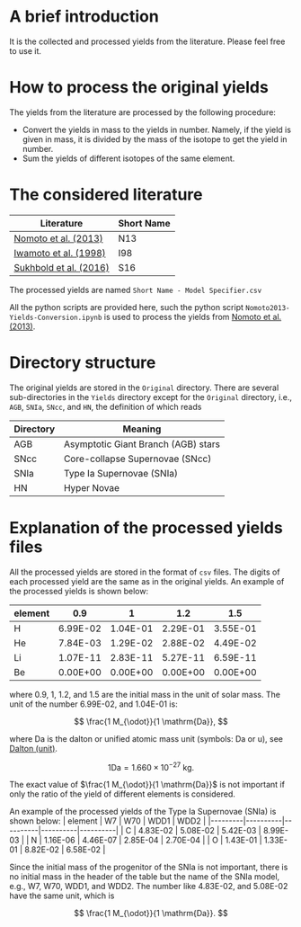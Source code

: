 # A brief introduction

It is the collected and processed yields from the literature.
Please feel free to use it.

# How to process the original yields

The yields from the literature are processed by the following procedure:
- Convert the yields in mass to the yields in number. Namely, if the yield is given in mass, it is divided by the mass of the isotope to get the yield in number.
- Sum the yields of different isotopes of the same element.


# The considered literature

| Literature             | Short Name |
|------------------------|------------|
| [Nomoto et al. (2013)](https://www.annualreviews.org/doi/10.1146/annurev-astro-082812-140956)   | N13        |
| [Iwamoto et al. (1998)](https://iopscience.iop.org/article/10.1086/313278) | I98        |
| [Sukhbold et al. (2016)](https://iopscience.iop.org/article/10.3847/0004-637X/821/1/38) | S16        |

The processed yields are named `Short Name - Model Specifier.csv`

All the python scripts are provided here, such the python script `Nomoto2013-Yields-Conversion.ipynb` is used to process the yields from [Nomoto et al. (2013)](https://www.annualreviews.org/doi/10.1146/annurev-astro-082812-140956).

# Directory structure

The original yields are stored in the `Original` directory.
There are several sub-directories in the `Yields` directory except for the `Original` directory, i.e., `AGB`, `SNIa`, `SNcc`, and `HN`, the definition of which reads

| Directory | Meaning                             |
|-----------|-------------------------------------|
| AGB       | Asymptotic Giant Branch (AGB) stars |
| SNcc      | Core-collapse Supernovae (SNcc)     |
| SNIa      | Type Ia Supernovae (SNIa)           |
| HN        | Hyper Novae                         |


# Explanation of the processed yields files

All the processed yields are stored in the format of `csv` files. The digits of each processed yield are the same as in the original yields.
An example of the processed yields is shown below:

| element | 0.9      | 1        | 1.2      | 1.5      |
|---------|----------|----------|----------|----------|
| H       | 6.99E-02 | 1.04E-01 | 2.29E-01 | 3.55E-01 |
| He      | 7.84E-03 | 1.29E-02 | 2.88E-02 | 4.49E-02 |
| Li      | 1.07E-11 | 2.83E-11 | 5.27E-11 | 6.59E-11 |
| Be      | 0.00E+00 | 0.00E+00 | 0.00E+00 | 0.00E+00 |

where 0.9, 1, 1.2, and 1.5 are the initial mass in the unit of solar mass.
The unit of the number 6.99E-02, and 1.04E-01 is:

$$
\frac{1 M_{\odot}}{1 \mathrm{Da}},
$$

where $\mathrm{Da}$ is the dalton or unified atomic mass unit (symbols: Da or u), see [Dalton (unit)](https://en.wikipedia.org/wiki/Dalton_(unit)).

$$
1\mathrm{Da} = 1.660\times 10^{-27} ~ \mathrm{kg}.
$$

The exact value of $\frac{1 M_{\odot}}{1 \mathrm{Da}}$ is not important if only the ratio of the yield of different elements is considered.

An example of the processed yields of the Type Ia Supernovae (SNIa) is shown below:
| element | W7       | W70      | WDD1     | WDD2     |
|---------|----------|----------|----------|----------|
| C       | 4.83E-02 | 5.08E-02 | 5.42E-03 | 8.99E-03 |
| N       | 1.16E-06 | 4.46E-07 | 2.85E-04 | 2.70E-04 |
| O       | 1.43E-01 | 1.33E-01 | 8.82E-02 | 6.58E-02 |

Since the initial mass of the progenitor of the SNIa is not important, there is no initial mass in the header of the table but the name of the SNIa model, e.g., W7, W70, WDD1, and WDD2.
The number like 4.83E-02, and 5.08E-02 have the same unit, which is 

$$
\frac{1 M_{\odot}}{1 \mathrm{Da}}.
$$
